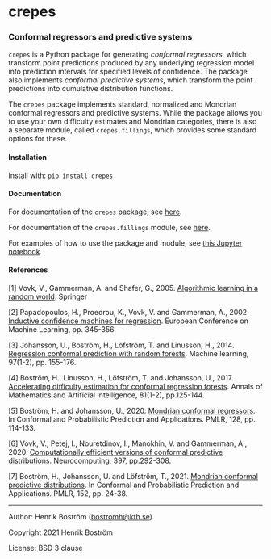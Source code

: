 # crepes

### Conformal regressors and predictive systems

`crepes` is a Python package for generating *conformal regressors*, which transform point
predictions produced by any underlying regression model into prediction intervals for specified levels of confidence. The package also implements *conformal predictive systems*, which
transform the point predictions into cumulative distribution functions.

The `crepes` package implements standard, normalized and Mondrian conformal
regressors and predictive systems. While the package allows you to use your own difficulty
estimates and Mondrian categories, there is also a separate module,
called `crepes.fillings`, which provides some standard options for these.

#### Installation

Install with: `pip install crepes`

#### Documentation

For documentation of the `crepes` package, see 
[here](http://htmlpreview.github.io/?https://github.com/henrikbostrom/crepes/blob/main/docs/crepes.html).

For documentation of the `crepes.fillings` module, see
[here](http://htmlpreview.github.io/?https://github.com/henrikbostrom/crepes/blob/main/docs/crepes.fillings.html).

For examples of how to use the package and module, see [this Jupyter
notebook](https://github.com/henrikbostrom/crepes/blob/main/crepes.ipynb).

#### References

<a id="1">[1]</a>
Vovk, V., Gammerman, A. and Shafer, G., 2005. [Algorithmic learning in
a random world](https://link.springer.com/book/10.1007/b106715). Springer

<a id="2">[2]</a> Papadopoulos, H., Proedrou, K., Vovk, V. and
Gammerman, A., 2002.  [Inductive confidence machines for regression](https://link.springer.com/chapter/10.1007/3-540-36755-1_29). European Conference on Machine Learning, pp. 345-356.

<a id="3">[3]</a>
Johansson, U., Boström, H., Löfström, T. and Linusson, H.,
2014. [Regression conformal prediction with random forests](https://link.springer.com/article/10.1007/s10994-014-5453-0). Machine learning, 97(1-2), pp. 155-176.

<a id="4">[4]</a>
Boström, H., Linusson, H., Löfström, T. and Johansson, U.,
2017. [Accelerating difficulty estimation for conformal regression
forests](https://link.springer.com/article/10.1007/s10472-017-9539-9). Annals of Mathematics and Artificial Intelligence, 81(1-2), pp.125-144.

<a id="5">[5]</a>
Boström, H. and Johansson, U., 2020. [Mondrian conformal regressors](https://proceedings.mlr.press/v128/bostrom20a.html). In Conformal and Probabilistic Prediction and Applications. PMLR, 128, pp. 114-133.

<a id="6">[6]</a>
Vovk, V., Petej, I., Nouretdinov, I., Manokhin, V. and Gammerman, A.,
2020. [Computationally efficient versions of conformal predictive
distributions](https://www.aminer.org/pub/5e09aac9df1a9c0c416c9b70/computationally-efficient-versions-of-conformal-predictive-distributions). Neurocomputing, 397, pp.292-308.

<a id="7">[7]</a>
Boström, H., Johansson, U. and Löfström, T., 2021. [Mondrian conformal
predictive distributions](https://proceedings.mlr.press/v152/bostrom21a.html).
In Conformal and Probabilistic Prediction and Applications. PMLR, 152, pp. 24-38.

- - -

Author: Henrik Boström (bostromh@kth.se)

Copyright 2021 Henrik Boström

License: BSD 3 clause

